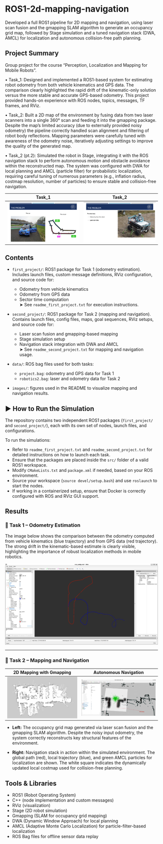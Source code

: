

# ROS1-2d-mapping-navigation
Developed a full ROS1 pipeline for 2D mapping and navigation, using laser scan fusion and the gmapping SLAM algorithm to generate an occupancy grid map, followed by Stage simulation and a tuned navigation stack (DWA, AMCL) for localization and autonomous collision-free path planning.

 ## Project Summary
Group project for the course “Perception, Localization and Mapping for Mobile Robots”.

• Task_1: Designed and implemented a ROS1-based system for estimating robot odometry from both vehicle kinematics and GPS data. The comparison clearly highlighted the rapid drift of the kinematic-only solution versus the more stable and accurate GPS-based odometry. This project provided hands-on experience with ROS nodes, topics, messages, TF frames, and RViz.

• Task_2: Built a 2D map of the environment by fusing data from two laser scanners into a single 360° scan and feeding it into the gmapping package. Despite the map’s limited accuracy (due to externally provided noisy odometry) the pipeline correctly handled scan alignment and filtering of robot body reflections. Mapping parameters were carefully tuned with awareness of the odometry noise, iteratively adjusting settings to improve the quality of the generated map.

• Task_2 (pt.2): Simulated the robot in Stage, integrating it with the ROS navigation stack to perform autonomous motion and obstacle avoidance within the reconstructed map. The system was configured with DWA for local planning and AMCL (particle filter) for probabilistic localization, requiring careful tuning of numerous parameters (e.g., inflation radius, costmap resolution, number of particles) to ensure stable and collision-free navigation.

| Task_1 | Task_2 |
|------------|--------------------|
| ![](Images/Project_1_task.png) | ![](Images/Project_2_task.png) |

## Contents

- `first_project/`: ROS1 package for Task 1 (odometry estimation). Includes launch files, custom message definitions, RViz configuration, and source code for:
  - Odometry from vehicle kinematics
  - Odometry from GPS data
  - Sector time computation  
  ➤ See `readme_first_project.txt` for execution instructions.

- `second_project/`: ROS1 package for Task 2 (mapping and navigation). Contains launch files, config files, maps, goal sequences, RViz setups, and source code for:
  - Laser scan fusion and gmapping-based mapping
  - Stage simulation setup
  - Navigation stack integration with DWA and AMCL  
  ➤ See `readme_second_project.txt` for mapping and navigation usage.

- `data/`: ROS bag files used for both tasks:
  - `project.bag`: odometry and GPS data for Task 1
  - `robotics2.bag`: laser and odometry data for Task 2

- `images/`: figures used in the README to visualize mapping and navigation results.


## ▶️ How to Run the Simulation

The repository contains two independent ROS1 packages (`first_project/` and `second_project/`), each with its own set of nodes, launch files, and configurations.

To run the simulations:
- Refer to `readme_first_project.txt` and `readme_second_project.txt` for detailed instructions on how to launch each task.
- Ensure that the packages are placed inside the `src/` folder of a valid ROS1 workspace.
- Modify `CMakeLists.txt` and `package.xml` if needed, based on your ROS environment.
- Source your workspace (`source devel/setup.bash`) and use `roslaunch` to start the nodes.
- If working in a containerized setup, ensure that Docker is correctly configured with ROS and RViz GUI support.


## Results

### 🔹 Task 1 – Odometry Estimation

The image below shows the comparison between the odometry computed from vehicle kinematics (blue trajectory) and from GPS data (red trajectory). The strong drift in the kinematic-based estimate is clearly visible, highlighting the importance of robust localization methods in mobile robotics.

![Odometry Comparison](images/Task_1_Odometry_Results.png)

---

### 🔹 Task 2 – Mapping and Navigation

| 2D Mapping with Gmapping | Autonomous Navigation |
|--------------------------|------------------------|
| ![](images/Task_2_map.png) | ![](images/Task_2_Navigation.png) |

- **Left:** The occupancy grid map generated via laser scan fusion and the gmapping SLAM algorithm. Despite the noisy input odometry, the system correctly reconstructs key structural features of the environment.

- **Right:** Navigation stack in action within the simulated environment. The global path (red), local trajectory (blue), and green AMCL particles for localization are shown. The white square indicates the dynamically updated local costmap used for collision-free planning.


## Tools & Libraries

- ROS1 (Robot Operating System)
- C++ (node implementation and custom messages)
- RViz (visualization)
- Stage (2D robot simulation)
- Gmapping (SLAM for occupancy grid mapping)
- DWA (Dynamic Window Approach) for local planning
- AMCL (Adaptive Monte Carlo Localization) for particle-filter-based localization
- ROS Bag files for offline sensor data replay
